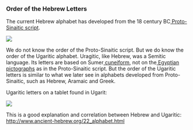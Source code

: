 ### Order of the Hebrew Letters

The current Hebrew alphabet has developed from the 18 century BC[  Proto-Sinaitic script](http://en.wikipedia.org/wiki/Proto-Sinaitic_script).

![](https://lh3.googleusercontent.com/EGG9HNMEtyCA6LvgviHsGchH5NF3oOn5qY9zxPDrlyqQiwdUiv20qKqmhv8VKQ-NzP2crTv6qUoYgM9wi96CuJm-uqHEFN1HKtmtMBTkvbS9Bq4qfVSJrkfQlvVBiNVTf6lxEbLz)

We do not know the order of the Proto-Sinaitic script. But we do know the order of the Ugaritic alphabet. Uragitic, like Hebrew, was a Semitic language. Its letters are based on Sumer[  cuneiform](http://en.wikipedia.org/wiki/Cuneiform), not on the[  Egyptian pictographs](http://en.wikipedia.org/wiki/Egyptian_hieroglyphs) as in the Proto-Sinaitic script. But the order of the Ugaritic letters is similar to what we later see in alphabets developed from Proto-Sinaitic, such as Hebrew, Aramaic and Greek.

Ugaritic letters on a tablet found in Ugarit:

![](https://lh4.googleusercontent.com/NB8e03yF4IMs3LWx-_qX-UuQTO73ZaZtx_7oYC41OzkA9CtOQ9PZjpHPvwg34Vi-d8s8WFoWMENou0u8m4R2YGUX07y0IB2FRNFmMd0_JeE43xNQJVDt3kWhwss_wz1FaaBxeF9k)

This is a good explanation and correlation between Hebrew and Ugaritic: <http://www.ancient-hebrew.org/22_alphabet.html>
